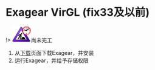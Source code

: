 # Exagear VirGL (fix33及以前)

!> ![](../ConstructionClock.png)尚未完工

1. 从[下载](../download_all.md)页面下载Exagear，并安装
2. 运行Exagear，并给予存储权限